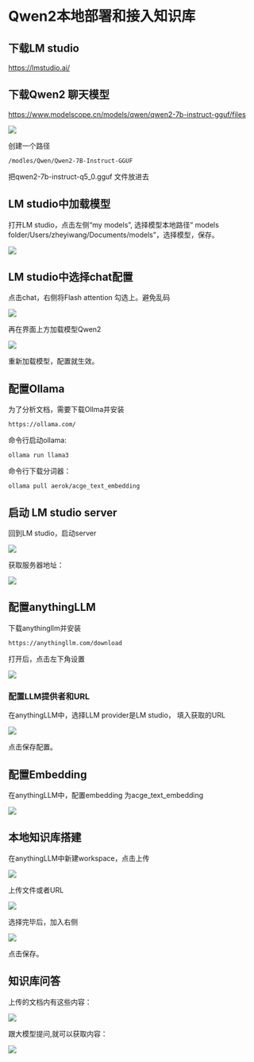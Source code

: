 # Qwen2本地部署和接入知识库



## 下载LM studio



https://lmstudio.ai/



##  下载Qwen2 聊天模型



https://www.modelscope.cn/models/qwen/qwen2-7b-instruct-gguf/files

![](Images/1.png)



创建一个路径 

```
/modles/Qwen/Qwen2-7B-Instruct-GGUF
```

把qwen2-7b-instruct-q5_0.gguf 文件放进去



## LM studio中加载模型



打开LM studio，点击左侧“my models”, 选择模型本地路径“ models folder/Users/zheyiwang/Documents/models”，选择模型，保存。

![](Images/2.png)





## LM studio中选择chat配置



点击chat，右侧将Flash attention 勾选上。避免乱码

![](Images/3.png)



再在界面上方加载模型Qwen2

![](Images/4.png)

重新加载模型，配置就生效。



## 配置Ollama

为了分析文档，需要下载Ollma并安装

```
https://ollama.com/
```



命令行启动ollama:

```
ollama run llama3
```



命令行下载分词器：

```
ollama pull aerok/acge_text_embedding
```





## 启动 LM studio server



回到LM studio，启动server

![](Images/7.png)





获取服务器地址：

![](Images/8.png)







## 配置anythingLLM



下载anythingllm并安装

```
https://anythingllm.com/download
```





打开后，点击左下角设置

![](Images/5.png)







### 配置LLM提供者和URL



在anythingLLM中，选择LLM provider是LM studio， 填入获取的URL

![](Images/6.png)



点击保存配置。



## 配置Embedding

在anythingLLM中，配置embedding 为acge_text_embedding

![](Images/9.png)





## 本地知识库搭建



在anythingLLM中新建workspace，点击上传

![](Images/10.png)







上传文件或者URL



![](Images/11.png)





选择完毕后，加入右侧



![](Images/12.png)



点击保存。





## 知识库问答



上传的文档内有这些内容：

![](Images/13.png)



跟大模型提问,就可以获取内容：



![](Images/14.png)


